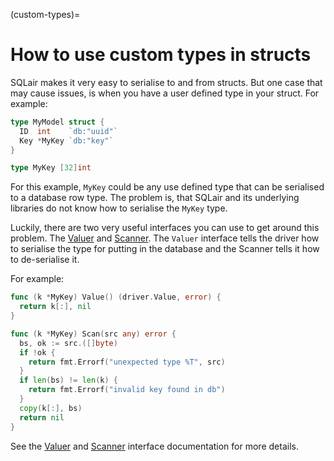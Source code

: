 (custom-types)=
# How to use custom types in structs
SQLair makes it very easy to serialise to and from structs. But one case that may cause issues, is when you have a user defined type in your struct. For example:
```go
type MyModel struct {
  ID  int    `db:"uuid"`
  Key *MyKey `db:"key"`
}

type MyKey [32]int
```
For this example, `MyKey` could be any use defined type that can be serialised to a database row type. The problem is, that SQLair and its underlying libraries do not know how to serialise the `MyKey` type.

Luckily, there are two very useful interfaces you can use to get around this problem. The [Valuer](https://pkg.go.dev/database/sql/driver#Valuer) and [Scanner](https://pkg.go.dev/database/sql#Scanner). The `Valuer` interface tells the driver how to serialise the type for putting in the database and the Scanner tells it how to de-serialise it.

For example:
```go
func (k *MyKey) Value() (driver.Value, error) {
  return k[:], nil
}

func (k *MyKey) Scan(src any) error {
  bs, ok := src.([]byte)
  if !ok {
    return fmt.Errorf("unexpected type %T", src)
  }
  if len(bs) != len(k) {
    return fmt.Errorf("invalid key found in db")
  }
  copy(k[:], bs) 
  return nil
}
```

See the [Valuer](https://pkg.go.dev/database/sql/driver#Valuer) and [Scanner](https://pkg.go.dev/database/sql#Scanner) interface documentation for more details.

